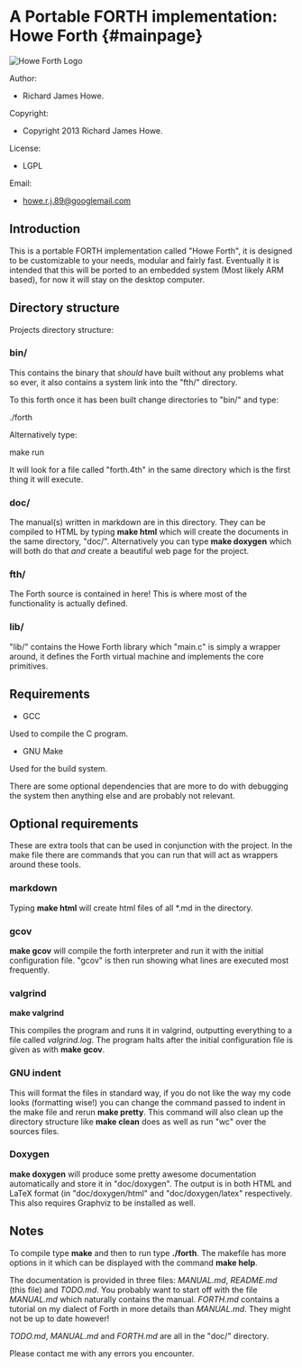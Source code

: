 A Portable FORTH implementation: Howe Forth     {#mainpage}
===========================================

![Howe Forth Logo](https://raw.github.com/howerj/c-forth/master/doc/logo.png "By the power of HOWE FORTH!")

Author:             

* Richard James Howe.

Copyright:          

* Copyright 2013 Richard James Howe.

License:            

* LGPL

Email:              

* howe.r.j.89@googlemail.com

## Introduction

This is a portable FORTH implementation called "Howe Forth", it is designed to
be customizable to your needs, modular and fairly fast. Eventually it is
intended that this will be ported to an embedded system (Most likely ARM based),
for now it will stay on the desktop computer.

## Directory structure

Projects directory structure:

### bin/

This contains the binary that *should* have built without any problems what so
ever, it also contains a system link into the "fth/" directory.

To this forth once it has been built change directories to "bin/" and type:

  ./forth

Alternatively type:

  make run

It will look for a file called "forth.4th" in the same directory which is the
first thing it will execute.

### doc/

The manual(s) written in markdown are in this directory. They can be compiled to
HTML by typing **make html** which will create the documents in the same
directory, "doc/". Alternatively you can type **make doxygen** which will both
do that *and* create a beautiful web page for the project.

### fth/

The Forth source is contained in here! This is where most of the functionality
is actually defined.

### lib/

"lib/" contains the Howe Forth library which "main.c" is simply a wrapper
around, it defines the Forth virtual machine and implements the core primitives.

## Requirements

* GCC

Used to compile the C program.

* GNU Make

Used for the build system.

There are some optional dependencies that are more to do with debugging the
system then anything else and are probably not relevant. 

## Optional requirements

These are extra tools that can be used in conjunction with the project. In the
make file there are commands that you can run that will act as wrappers around
these tools.

### markdown

Typing **make html** will create html files of all \*.md in the directory. 

### gcov

**make gcov** will compile the forth interpreter and run it with the initial
configuration file. "gcov" is then run showing what lines are executed most
frequently.

### valgrind

**make valgrind**

This compiles the program and runs it in valgrind, outputting everything to a
file called *valgrind.log*. The program halts after the initial configuration
file is given as with **make gcov**.

### GNU indent

This will format the files in standard way, if you do not like the way my code
looks (formatting wise!) you can change the command passed to indent in the make
file and rerun **make pretty**. This command will also clean up the directory
structure like **make clean** does as well as run "wc" over the sources files.

### Doxygen

**make doxygen** will produce some pretty awesome documentation automatically
and store it in "doc/doxygen". The output is in both HTML and LaTeX format (in
"doc/doxygen/html" and "doc/doxygen/latex" respectively. This also requires
Graphviz to be installed as well.

## Notes

To compile type **make** and then to run type **./forth**. The makefile has more
options in it which can be displayed with the command **make help**.

The documentation is provided in three files: *MANUAL.md*, *README.md* (this
file) and *TODO.md*. You probably want to start off with the file *MANUAL.md*
which naturally contains the manual. *FORTH.md* contains a tutorial on my
dialect of Forth in more details than *MANUAL.md*. They might not be up to date
however! 

*TODO.md*, *MANUAL.md* and *FORTH.md* are all in the "doc/" directory.

Please contact me with any errors you encounter.
